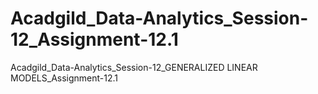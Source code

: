 # Acadgild_Data-Analytics_Session-12_Assignment-12.1
Acadgild_Data-Analytics_Session-12_GENERALIZED LINEAR MODELS_Assignment-12.1
